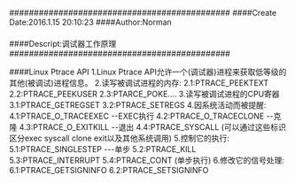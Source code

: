 #############################################
####Create Date:2016.1.15 20:10:23
####Author:Norman
####
####Descript:调试器工作原理
#############################################

####Linux Ptrace API
	1.Linux Ptrace API允许一个(调试器)进程来获取低等级的其他(被调试)进程信息。
	2.读写被调试进程的内存:
		2.1:PTRACE_PEEKTEXT
		2.2:PTRACE_PEEKUSER
		2.3:PTARCE_POKE....
	3.读写被调试进程的CPU寄器
		3.1:PTRACE_GETREGSET
		3.2:PTRACE_SETREGS
	4.因系统活动而被提醒:
		4.1:PTRACE_O_TRACEEXEC		--EXEC执行
		4.2:PTRACE_O_TRACECLONE		--克隆
		4.3:PTRACE_O_EXITKILL 		--退出
		4.4:PTRACE_SYSCALL
		(可以通过这些标识区分exec syscall clone exit以及其他系统调用)
	5.控制它的执行:
		5.1:PTRACE_SINGLESTEP     ---单步
		5.2:PTRACE_KILL
		5.3:PTRACE_INTERRUPT
		5.4:PTRACE_CONT
		(单步执行)
	6.修改它的信号处理:
		6.1:PTRACE_GETSIGNINFO
		6.2:PTRACE_SETSIGNINFO